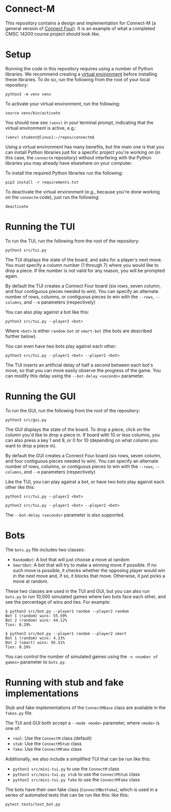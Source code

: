 # Connect-M

This repository contains a design and implementation
for Connect-M (a general version of [Connect Four](https://en.wikipedia.org/wiki/Connect_Four)).
It is an example of what a completed CMSC 14200 course project
should look like.

# Setup

Running the code in this repository requires using a number of
Python libraries. We recommend creating a [virtual environment](https://docs.python.org/3/tutorial/venv.html)
before installing these libraries. To do so, run the
following from the root of your local repository:

    python3 -m venv venv

To activate your virtual environment, run the following:

    source venv/bin/activate

You should now see `(venv)` in your terminal prompt, indicating
that the virtual environment is active, e.g.:

    (venv) student@linux1:~/repos/connectm$

Using a virtual environment has many benefits, but the main
one is that you can install Python libraries just for
a specific project you're working on (in this case, the
`connectm` repository) without interfering with the Python
libraries you may already have elsewhere on your computer.

To install the required Python libraries run the following:

    pip3 install -r requirements.txt

To deactivate the virtual environment (e.g., because you're done
working on the `connectm` code), just run the following:

    deactivate

# Running the TUI

To run the TUI, run the following from the root of the repository:

    python3 src/tui.py

The TUI displays the state of the board, and asks for a player's
next move. You must specify a column number (1 through 7) where
you would like to drop a piece. If the number is not valid for
any reason, you will be prompted again.

By default the TUI creates a Connect Four board (six rows, seven
column, and four contiguous pieces needed to win). You can specify 
an alternate number of rows, columns, or contiguous pieces to win
with the `--rows`, `--columns`, and `--m` parameters (respectively)

You can also play against a bot like this:

    python3 src/tui.py --player2 <bot>

Where ``<bot>`` is either ``random-bot`` or ``smart-bot`` (the
bots are described further below).

You can even have two bots play against each other:

    python3 src/tui.py --player1 <bot> --player2 <bot>

The TUI inserts an artificial delay of half a second between each bot's
move, so that you can more easily observe the progress of the game.
You can modify this delay using the ``--bot-delay <seconds>`` parameter.

# Running the GUI

To run the GUI, run the following from the root of the repository:

    python3 src/gui.py

The GUI displays the state of the board. To drop a piece, click
on the column you'd like to drop a piece in. If board with 10
or less columns, you can also press a key 1 and 9, or 0 for 10 
(depending on what column you want to drop a piece in).

By default the GUI creates a Connect Four board (six rows, seven
column, and four contiguous pieces needed to win). You can specify 
an alternate number of rows, columns, or contiguous pieces to win
with the `--rows`, `--columns`, and `--m` parameters (respectively)

Like the TUI, you can play against a bot, or have two bots play
against each other like this:

    python3 src/tui.py --player2 <bot>

    python3 src/tui.py --player1 <bot> --player2 <bot>

The ``--bot-delay <seconds>`` parameter is also supported.

# Bots

The ``bots.py`` file includes two classes:

- ``RandomBot``: A bot that will just choose a move at random
- ``SmartBot``: A bot that will try to make a winning move if possible.
  If no such move is possible, it checks whether the opposing player
  would win in the next move and, if so, it blocks that move. Otherwise,
  it just picks a move at random.

These two classes are used in the TUI and GUI, but you can also run
``bots.py`` to run 10,000 simulated games where two bots face each other,
and see the percentage of wins and ties. For example:

    $ python3 src/bot.py --player1 random --player2 random
    Bot 1 (random) wins: 55.59%
    Bot 2 (random) wins: 44.12%
    Ties: 0.29%
    
    $ python3 src/bot.py --player1 random --player2 smart
    Bot 1 (random) wins: 4.23%
    Bot 2 (smart) wins: 95.51%
    Ties: 0.26%

You can control the number of simulated games using the ``-n <number of games>`` parameter
to ``bots.py``.

# Running with stub and fake implementations

Stub and fake implementations of the ``ConnectMBase`` class are
available in the ``fakes.py`` file. 

The TUI and GUI both accept a ``--mode <mode>`` parameter, where
``<mode>`` is one of:

- ``real``: Use the ``ConnectM`` class (default)
- ``stub``: Use the ``ConnectMStub`` class
- ``fake``: Use the ``ConnectMFake`` class

Additionally, we also include a simplified TUI that can be run
like this:

- `python3 src/mini-tui.py` to use the ``ConnectM`` class
- `python3 src/mini-tui.py stub` to use the ``ConnectMStub`` class
- `python3 src/mini-tui.py fake` to use the ``ConnectMFake`` class

The bots have their own fake class (``ConnectMBotFake``),
which is used in a series of automated tests that can be run
like this:
like this:

    pytest tests/test_bot.py
